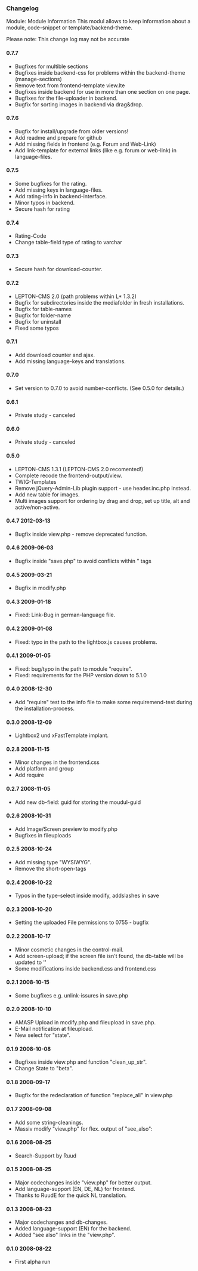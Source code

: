 ### Changelog
Module: Module Information
This modul allows to keep information about a module, code-snippet or template/backend-theme.

Please note: This change log may not be accurate

#### 0.7.7
- Bugfixes for multible sections
- Bugfixes inside backend-css for problems within the backend-theme (manage-sections)
- Remove text from frontend-template view.lte
- Bugfixes inside backend for use in more than one section on one page.
- Bugfixes for the file-uploader in backend.
- Bugfix for sorting images in backend via drag&drop.

#### 0.7.6
- Bugfix for install/upgrade from older versions!
- Add readme and prepare for github
- Add missing fields in frontend (e.g. Forum and Web-Link)
- Add link-template for external links (like e.g. forum or web-link) in language-files.

#### 0.7.5
- Some bugfixes for the rating.
- Add missing keys in language-files.
- Add rating-info in backend-interface.
- Minor typos in backend.
- Secure hash for rating

#### 0.7.4
- Rating-Code
- Change table-field type of rating to varchar

#### 0.7.3
- Secure hash for download-counter.

#### 0.7.2
- LEPTON-CMS 2.0 (path problems within L* 1.3.2)
- Bugfix for subdirectories inside the mediafolder in fresh installations.
- Bugfix for table-names
- Bugfix for folder-name
- Bugfix for uninstall
- Fixed some typos

#### 0.7.1
- Add download counter and ajax.
- Add missing language-keys and translations.

#### 0.7.0
- Set version to 0.7.0 to avoid number-conflicts. (See 0.5.0 for details.)

#### 0.6.1
- Private study - canceled

#### 0.6.0
- Private study - canceled

#### 0.5.0
- LEPTON-CMS 1.3.1 (LEPTON-CMS 2.0 recomented!)
- Complete recode the frontend-output/view.
- TWIG-Templates
- Remove jQuery-Admin-Lib plugin support - use header.inc.php instead.
- Add new table for images.
- Multi images support for ordering by drag and drop, set up title, alt and active/non-active.

#### 0.4.7	2012-03-13
- Bugfix inside view.php - remove deprecated function.

#### 0.4.6	2009-06-03
- Bugfix inside "save.php" to avoid conflicts within "<?php" and "?> tags

#### 0.4.5	2009-03-21
- Bugfix in modify.php

#### 0.4.3	2009-01-18
- Fixed: Link-Bug in german-language file.

#### 0.4.2	2009-01-08
- Fixed: typo in the path to the lightbox.js causes problems.

#### 0.4.1	2009-01-05
- Fixed: bug/typo in the path to module "require".
- Fixed: requirements for the PHP version down to 5.1.0

#### 0.4.0	2008-12-30
- Add "require" test to the info file to make some requiremend-test during the installation-process.
 
#### 0.3.0	2008-12-09
- Lightbox2 und xFastTemplate implant.
 
#### 0.2.8	2008-11-15
- Minor changes in the frontend.css
- Add platform and group
- Add require

#### 0.2.7	2008-11-05
- Add new db-field: guid for storing the moudul-guid

#### 0.2.6	2008-10-31
- Add Image/Screen preview to modify.php
- Bugfixes in fileuploads

#### 0.2.5	2008-10-24
- Add missing type "WYSIWYG".
- Remove the short-open-tags

#### 0.2.4	2008-10-22
- Typos in the type-select inside modify, addslashes in save

#### 0.2.3	2008-10-20
- Setting the uploaded File permissions to 0755 - bugfix

#### 0.2.2	2008-10-17
- Minor cosmetic changes in the control-mail.
- Add screen-upload; if the screen file isn't found, the db-table will be updated to ''
- Some modifications inside backend.css and frontend.css

#### 0.2.1	2008-10-15
- Some bugfixes e.g. unlink-issures in save.php

#### 0.2.0	2008-10-10
- AMASP Upload in modify.php and fileupload in save.php.
- E-Mail notification at fileupload.
- New select for "state".

#### 0.1.9	2008-10-08
- Bugfixes inside view.php and function "clean_up_str".
- Change State to "beta".

#### 0.1.8	2008-09-17
- Bugfix for the redeclaration of function "replace_all" in view.php

#### 0.1.7	2008-09-08
- Add some string-cleanings.
- Massiv modify "view.php" for flex. output of "see_also":

#### 0.1.6	2008-08-25
- Search-Support by Ruud

#### 0.1.5	2008-08-25
- Major codechanges inside "view.php" for better output.
- Add language-support (EN, DE, NL) for frontend.
- Thanks to RuudE for the quick NL translation.

#### 0.1.3	2008-08-23
- Major codechanges and db-changes.
- Added language-support (EN) for the backend.
- Added "see also" links in the "view.php".

#### 0.1.0	2008-08-22
- First alpha run
